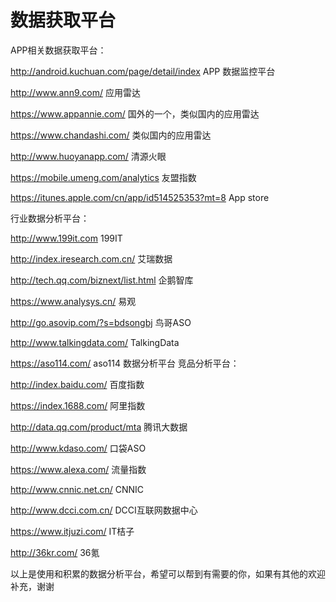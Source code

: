 # 数据获取平台

APP相关数据获取平台：

http://android.kuchuan.com/page/detail/index  APP 数据监控平台

http://www.ann9.com/ 应用雷达

https://www.appannie.com/ 国外的一个，类似国内的应用雷达

https://www.chandashi.com/ 类似国内的应用雷达

http://www.huoyanapp.com/ 清源火眼

https://mobile.umeng.com/analytics 友盟指数

https://itunes.apple.com/cn/app/id514525353?mt=8  App store

行业数据分析平台：

http://www.199it.com 199IT

http://index.iresearch.com.cn/ 艾瑞数据

http://tech.qq.com/biznext/list.html 企鹅智库

https://www.analysys.cn/ 易观

http://go.asovip.com/?s=bdsongbj 鸟哥ASO

http://www.talkingdata.com/  TalkingData

https://aso114.com/  aso114 数据分析平台
竞品分析平台：

http://index.baidu.com/ 百度指数

https://index.1688.com/ 阿里指数

http://data.qq.com/product/mta 腾讯大数据

http://www.kdaso.com/ 口袋ASO

https://www.alexa.com/ 流量指数

http://www.cnnic.net.cn/ CNNIC

http://www.dcci.com.cn/ DCCI互联网数据中心

https://www.itjuzi.com/ IT桔子

http://36kr.com/ 36氪

以上是使用和积累的数据分析平台，希望可以帮到有需要的你，如果有其他的欢迎补充，谢谢
